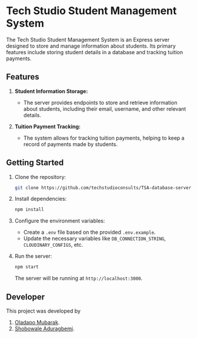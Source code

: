 # Tech Studio Student Management System

The Tech Studio Student Management System is an Express server designed to store and manage information about students. Its primary features include storing student details in a database and tracking tuition payments.

## Features

1. **Student Information Storage:**

   - The server provides endpoints to store and retrieve information about students, including their email, username, and other relevant details.

2. **Tuition Payment Tracking:**
   - The system allows for tracking tuition payments, helping to keep a record of payments made by students.

## Getting Started

1. Clone the repository:

   ```bash
   git clone https://github.com/techstudioconsults/TSA-database-server.git
   ```

2. Install dependencies:

   ```bash
   npm install
   ```

3. Configure the environment variables:

   - Create a `.env` file based on the provided `.env.example`.
   - Update the necessary variables like `DB_CONNECTION_STRING`, `CLOUDINARY_CONFIGS`, etc.

4. Run the server:

   ```bash
   npm start
   ```

   The server will be running at `http://localhost:3000`.

## Developer

This project was developed by

1. [Oladapo Mubarak](https://github.com/Muba-rak).
1. [Shobowale Aduragbemi](https://github.com/AduragbemiShobowale).
